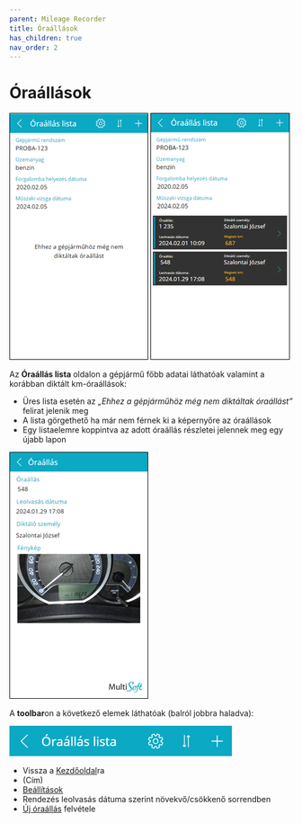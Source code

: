 ```yaml
---
parent: Mileage Recorder
title: Óraállások
has_children: true
nav_order: 2
---
```


# Óraállások

![mileage records empty list](static/images/MileageRecordsEmptyList.png)
![mileage records list with item](static/images/MileageRecordsList.png)

Az **Óraállás lista** oldalon a gépjármű főbb adatai láthatóak valamint a korábban diktált km-óraállások:
-	Üres lista esetén az *„Ehhez a gépjárműhöz még nem diktáltak óraállást”* felirat jelenik meg
-	A lista görgethető ha már nem férnek ki a képernyőre az óraállások
-	Egy listaelemre koppintva az adott óraállás részletei jelennek meg egy újabb lapon

![mileage record view](static/images/MileageRecordView.png)

A **toolbar**on a következő elemek láthatóak (balról jobbra haladva):

![mileage records list toolbar](static/images/MileageRecordsListToolbar.png)

-	Vissza a [Kezdőoldal](../login/05_StartPage.md)ra
-	(Cím)
-	[Beállítások](20_ReminderSettings.md)
-	Rendezés leolvasás dátuma szerint növekvő/csökkenő sorrendben
-	[Új óraállás](15_NewMileageRecord.md) felvétele

